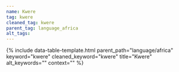 ```yaml
---
name: Kwere
tag: kwere
cleaned_tag: kwere
parent_tag: language_africa
alt_tags: 
---
```


{% include data-table-template.html 
  parent_path="language/africa" 
  keyword="kwere" 
  cleaned_keyword="kwere" 
  title="Kwere"
  alt_keywords=""
  context=""
%}

